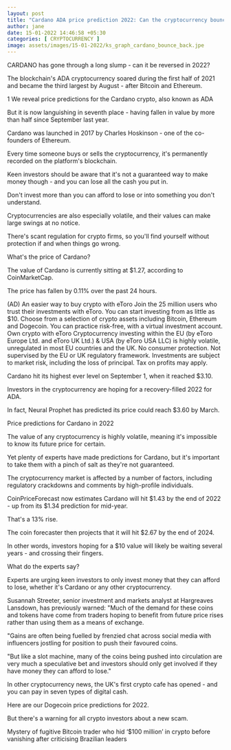 ```yaml
---
layout: post
title: "Cardano ADA price prediction 2022: Can the cryptocurrency bounce back?"
author: jane 
date: 15-01-2022 14:46:58 +05:30 
categories: [ CRYPTOCURRENCY ] 
image: assets/images/15-01-2022/ks_graph_cardano_bounce_back.jpe
---
```

CARDANO has gone through a long slump - can it be reversed in 2022?

The blockchain's ADA cryptocurrency soared during the first half of 2021 and became the third largest by August - after Bitcoin and Ethereum.

1 We reveal price predictions for the Cardano crypto, also known as ADA

But it is now languishing in seventh place - having fallen in value by more than half since September last year.

Cardano was launched in 2017 by Charles Hoskinson - one of the co-founders of Ethereum.

Every time someone buys or sells the cryptocurrency, it's permanently recorded on the platform's blockchain.

Keen investors should be aware that it's not a guaranteed way to make money though - and you can lose all the cash you put in.

Don't invest more than you can afford to lose or into something you don't understand.

Cryptocurrencies are also especially volatile, and their values can make large swings at no notice.

There's scant regulation for crypto firms, so you'll find yourself without protection if and when things go wrong.

What's the price of Cardano?

The value of Cardano is currently sitting at $1.27, according to CoinMarketCap.

The price has fallen by 0.11% over the past 24 hours.

(AD) An easier way to buy crypto with eToro Join the 25 million users who trust their investments with eToro. You can start investing from as little as $10. Choose from a selection of crypto assets including Bitcoin, Ethereum and Dogecoin. You can practice risk-free, with a virtual investment account. Own crypto with eToro Cryptocurrency investing within the EU (by eToro Europe Ltd. and eToro UK Ltd.) & USA (by eToro USA LLC) is highly volatile, unregulated in most EU countries and the UK. No consumer protection. Not supervised by the EU or UK regulatory framework. Investments are subject to market risk, including the loss of principal. Tax on profits may apply.

Cardano hit its highest ever level on September 1, when it reached $3.10.

Investors in the cryptocurrency are hoping for a recovery-filled 2022 for ADA.

In fact, Neural Prophet has predicted its price could reach $3.60 by March.

Price predictions for Cardano in 2022

The value of any cryptocurrency is highly volatile, meaning it's impossible to know its future price for certain.

Yet plenty of experts have made predictions for Cardano, but it's important to take them with a pinch of salt as they're not guaranteed.

The cryptocurrency market is affected by a number of factors, including regulatory crackdowns and comments by high-profile individuals.

CoinPriceForecast now estimates Cardano will hit $1.43 by the end of 2022 - up from its $1.34 prediction for mid-year.

That's a 13% rise.

The coin forecaster then projects that it will hit $2.67 by the end of 2024.

In other words, investors hoping for a $10 value will likely be waiting several years - and crossing their fingers.

What do the experts say?

Experts are urging keen investors to only invest money that they can afford to lose, whether it's Cardano or any other cryptocurrency.

Susannah Streeter, senior investment and markets analyst at Hargreaves Lansdown, has previously warned: "Much of the demand for these coins and tokens have come from traders hoping to benefit from future price rises rather than using them as a means of exchange.

"Gains are often being fuelled by frenzied chat across social media with influencers jostling for position to push their favoured coins.

"But like a slot machine, many of the coins being pushed into circulation are very much a speculative bet and investors should only get involved if they have money they can afford to lose."

In other cryptocurrency news, the UK's first crypto cafe has opened - and you can pay in seven types of digital cash.

Here are our Dogecoin price predictions for 2022.

But there's a warning for all crypto investors about a new scam.

Mystery of fugitive Bitcoin trader who hid ‘$100 million’ in crypto before vanishing after criticising Brazilian leaders
